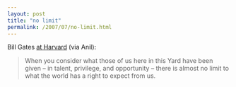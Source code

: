```yaml
---
layout: post
title: "no limit"
permalink: /2007/07/no-limit.html
---
```


Bill Gates [at Harvard](http://www.news.harvard.edu/gazette/2007/06.14/99-gates.html) (via Anil):

> When you consider what those of us here in this Yard have been given – in talent, privilege, and opportunity – there is almost no limit to what the world has a right to expect from us.